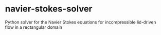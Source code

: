 # navier-stokes-solver
Python solver for the Navier Stokes equations for incompressible lid-driven flow in a rectangular domain
